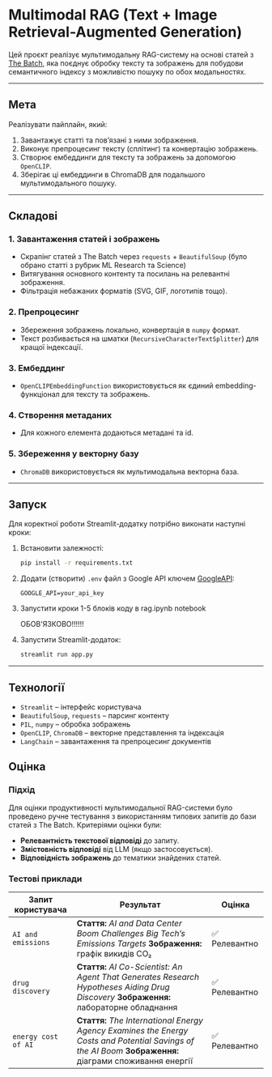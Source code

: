 # Multimodal RAG (Text + Image Retrieval-Augmented Generation)

Цей проєкт реалізує мультимодальну RAG-систему на основі статей з [The Batch](https://www.deeplearning.ai/the-batch/), яка поєднує обробку тексту та зображень для побудови семантичного індексу з можливістю пошуку по обох модальностях.

---

## Мета

Реалізувати пайплайн, який:

1. Завантажує статті та пов’язані з ними зображення.
2. Виконує препроцесинг тексту (сплітинг) та конвертацію зображень.
3. Створює ембеддинги для тексту та зображень за допомогою `OpenCLIP`.
4. Зберігає ці ембеддинги в ChromaDB для подальшого мультимодального пошуку.

---

## Складові

### 1. Завантаження статей і зображень

* Скрапінг статей з The Batch через `requests` + `BeautifulSoup` (було обрано статті з рубрик ML Research та Science)
* Витягування основного контенту та посилань на релевантні зображення.
* Фільтрація небажаних форматів (SVG, GIF, логотипів тощо).

### 2. Препроцесинг

* Збереження зображень локально, конвертація в `numpy` формат.
* Текст розбивається на шматки (`RecursiveCharacterTextSplitter`) для кращої індексації.

### 3. Ембеддинг

* `OpenCLIPEmbeddingFunction` використовується як єдиний embedding-функціонал для тексту та зображень.

### 4. Створення метаданих

* Для кожного елемента додаються метадані та id.

### 5. Збереження у векторну базу

* `ChromaDB` використовується як мультимодальна векторна база.

---

## Запуск

Для коректної роботи Streamlit-додатку потрібно виконати наступні кроки:

1. Встановити залежності:

   ```bash
   pip install -r requirements.txt
   ```

2. Додати (створити) `.env` файл з Google API ключем [GoogleAPI](https://aistudio.google.com/apikey):

   ```
   GOOGLE_API=your_api_key
   ```

3. Запустити кроки 1-5 блоків коду в rag.ipynb notebook

    ОБОВ'ЯЗКОВО!!!!!!

4. Запустити Streamlit-додаток:

   ```bash
   streamlit run app.py
   ```

---

## Технології

* `Streamlit` – інтерфейс користувача
* `BeautifulSoup`, `requests` – парсинг контенту
* `PIL`, `numpy` – обробка зображень
* `OpenCLIP`, `ChromaDB` – векторне представлення та індексація
* `LangChain` – завантаження та препроцесинг документів

## Оцінка

### Підхід

Для оцінки продуктивності мультимодальної RAG-системи було проведено ручне тестування з використанням типових запитів до бази статей з The Batch. Критеріями оцінки були:

* **Релевантність текстової відповіді** до запиту.
* **Змістовність відповіді** від LLM (якщо застосовується).
* **Відповідність зображень** до тематики знайдених статей.

### Тестові приклади

| Запит користувача   | Результат                                                                                                                                              | Оцінка        |
|---------------------|--------------------------------------------------------------------------------------------------------------------------------------------------------|---------------|
| `AI and emissions`  | **Стаття:** *AI and Data Center Boom Challenges Big Tech’s Emissions Targets*   **Зображення:** графік викидів CO₂                                             | ✅ Релевантно |
| `drug discovery`    | **Стаття:** *AI Co-Scientist: An Agent That Generates Research Hypotheses Aiding Drug Discovery*   **Зображення:** лабораторне обладнання                         | ✅ Релевантно |
| `energy cost of AI` | **Стаття:** *The International Energy Agency Examines the Energy Costs and Potential Savings of the AI Boom*   **Зображення:** діаграми споживання енергії | ✅ Релевантно |
